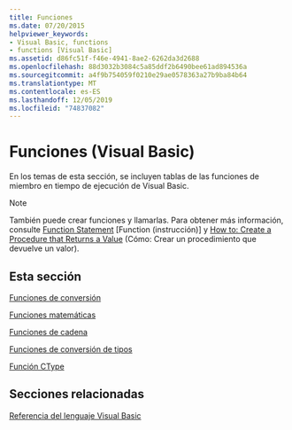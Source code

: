 ```yaml
---
title: Funciones
ms.date: 07/20/2015
helpviewer_keywords:
- Visual Basic, functions
- functions [Visual Basic]
ms.assetid: d86fc51f-f46e-4941-8ae2-6262da3d2688
ms.openlocfilehash: 88d3032b3084c5a85ddf2b6490bee61ad894536a
ms.sourcegitcommit: a4f9b754059f0210e29ae0578363a27b9ba84b64
ms.translationtype: MT
ms.contentlocale: es-ES
ms.lasthandoff: 12/05/2019
ms.locfileid: "74837082"
---
```

# <a name="functions-visual-basic"></a>Funciones (Visual Basic)
En los temas de esta sección, se incluyen tablas de las funciones de miembro en tiempo de ejecución de Visual Basic.  
  
> [!NOTE]
> También puede crear funciones y llamarlas. Para obtener más información, consulte [Function Statement](../../../visual-basic/language-reference/statements/function-statement.md) [Function (instrucción)] y [How to: Create a Procedure that Returns a Value](../../../visual-basic/programming-guide/language-features/procedures/how-to-create-a-procedure-that-returns-a-value.md) (Cómo: Crear un procedimiento que devuelve un valor).  
  
## <a name="in-this-section"></a>Esta sección  
 [Funciones de conversión](../../../visual-basic/language-reference/functions/conversion-functions.md)  
  
 [Funciones matemáticas](../../../visual-basic/language-reference/functions/math-functions.md)  
  
 [Funciones de cadena](../../../visual-basic/language-reference/functions/string-functions.md)  
  
 [Funciones de conversión de tipos](../../../visual-basic/language-reference/functions/type-conversion-functions.md)  
  
 [Función CType](../../../visual-basic/language-reference/functions/ctype-function.md)  
  
## <a name="related-sections"></a>Secciones relacionadas  
 [Referencia del lenguaje Visual Basic](../../../visual-basic/language-reference/index.md)  
